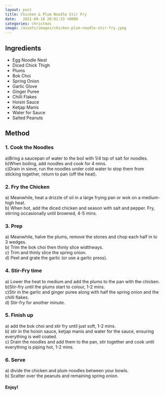```yaml
---
layout: post
title: Chicken & Plum Noodle Stir Fry
date:   2021-09-18 20:01:33 +0000
categories: christmas
image: /assets/images/chicken-plum-noodle-stir-fry.jpeg
---
```


## Ingredients

* Egg Noodle Nest
* Diced Chick Thigh
* Plums
* Bok Choi
* Spring Onion
* Garlic Glove
* Ginger Puree
* Chilli Flakes
* Hoisin Sauce
* Ketjap Manis
* Water for Sauce
* Salted Peanuts


## Method

### 1. Cook the Noodles  

a)Bring a saucepan of water to the boil with 1/4 tsp of salt for noodles.  
b)When boiling, add noodles and cook for 4 mins.  
c)Drain in sieve, run the noodles under cold water to stop them from sticking together, return to pan (off the heat).  

### 2. Fry the Chicken  

a) Meanwhile, heat a drizzle of oil in a large frying pan or wok on a medium-high heat.  
b) When hot, add the diced chicken and season with salt and pepper. Fry, stirring occasionally until browned, 4-5 mins.  

### 3. Prep  
a) Meanwhile, halve the plums, remove the stones and chop each half in to 3 wedges.  
b) Trim the bok choi then thinly slice widthways.  
c) Trim and thinly slice the spring onion.  
d) Peel and grate the garlic (or use a garlic press).  

### 4. Stir-Fry time  

a) Lower the heat to medium and add the plums to the pan with the chicken.  
b)Stir-fry until the plums start to colour, 1-2 mins.  
c)Stir in the garlic and ginger puree along with half the spring onion and the chilli flakes.  
d) Stir-fry for another minute.  

### 5. Finish up  
a) add the bok choi and stir fry until just soft, 1-2 mins.  
b) stir in the hoisin sauce, ketjap manis and water for the sauce, ensuring everything is well coated.  
c) Drain the noodles and add them to the pan, stir together and cook until everything is piping hot, 1-2 mins.  

### 6. Serve  
a) divide the chicken and plum noodles between your bowls.  
b) Scatter over the peanuts and remaining spring onion.  

#### Enjoy!  
